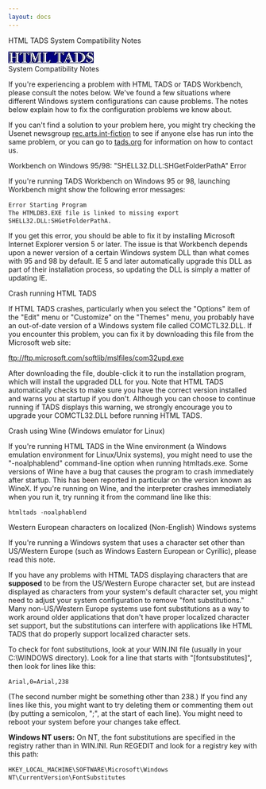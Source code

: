```yaml
---
layout: docs
---
```

HTML TADS System Compatibility Notes

  
  
  

![](htmltads.jpg) <span class="title">  
System Compatibility Notes</span>

  
  
  

If you're experiencing a problem with HTML TADS or TADS Workbench,
please consult the notes below. We've found a few situations where
different Windows system configurations can cause problems. The notes
below explain how to fix the configuration problems we know about.

If you can't find a solution to your problem here, you might try
checking the Usenet newsgroup
[rec.arts.int-fiction](news:rec.arts.int-fiction) to see if anyone else
has run into the same problem, or you can go to
[tads.org](http://www.tads.org) for information on how to contact us.  
  
  





Workbench on Windows 95/98: "SHELL32.DLL:SHGetFolderPathA" Error





If you're running TADS Workbench on Windows 95 or 98, launching
Workbench might show the following error messages:



    Error Starting Program
    The HTMLDB3.EXE file is linked to missing export SHELL32.DLL:SHGetFolderPathA.



If you get this error, you should be able to fix it by installing
Microsoft Internet Explorer version 5 or later. The issue is that
Workbench depends upon a newer version of a certain Windows system DLL
than what comes with 95 and 98 by default. IE 5 and later automatically
upgrade this DLL as part of their installation process, so updating the
DLL is simply a matter of updating IE.









Crash running HTML TADS





If HTML TADS crashes, particularly when you select the "Options" item of
the "Edit" menu or "Customize" on the "Themes" menu, you probably have
an out-of-date version of a Windows system file called COMCTL32.DLL. If
you encounter this problem, you can fix it by downloading this file from
the Microsoft web site:



<ftp://ftp.microsoft.com/softlib/mslfiles/com32upd.exe>



After downloading the file, double-click it to run the installation
program, which will install the upgraded DLL for you. Note that HTML
TADS automatically checks to make sure you have the correct version
installed and warns you at startup if you don't. Although you can choose
to continue running if TADS displays this warning, we strongly encourage
you to upgrade your COMCTL32.DLL before running HTML TADS.









Crash using Wine (Windows emulator for Linux)





If you're running HTML TADS in the Wine environment (a Windows emulation
environment for Linux/Unix systems), you might need to use the
"-noalphablend" command-line option when running htmltads.exe. Some
versions of Wine have a bug that causes the program to crash immediately
after startup. This has been reported in particular on the version known
as WineX. If you're running on Wine, and the interpreter crashes
immediately when you run it, try running it from the command line like
this:



    htmltads -noalphablend











Western European characters on localized (Non-English) Windows systems





If you're running a Windows system that uses a character set other than
US/Western Europe (such as Windows Eastern European or Cyrillic), please
read this note.

If you have any problems with HTML TADS displaying characters that are
**supposed** to be from the US/Western Europe character set, but are
instead displayed as characters from your system's default character
set, you might need to adjust your system configuration to remove "font
substitutions." Many non-US/Western Europe systems use font
substitutions as a way to work around older applications that don't have
proper localized character set support, but the substitutions can
interfere with applications like HTML TADS that do properly support
localized character sets.

To check for font substitutions, look at your WIN.INI file (usually in
your C:\WINDOWS directory). Look for a line that starts with
"\[fontsubstitutes\]", then look for lines like this:



    Arial,0=Arial,238



(The second number might be something other than 238.) If you find any
lines like this, you might want to try deleting them or commenting them
out (by putting a semicolon, ";", at the start of each line). You might
need to reboot your system before your changes take effect.

**Windows NT users:** On NT, the font substitutions are specified in the
registry rather than in WIN.INI. Run REGEDIT and look for a registry key
with this path:



    HKEY_LOCAL_MACHINE\SOFTWARE\Microsoft\Windows NT\CurrentVersion\FontSubstitutes







